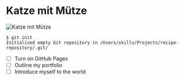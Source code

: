 # Katze mit Mütze

![Katze mit Mütze](https://github.com/user-attachments/assets/2ce82c02-f494-4d1a-9208-2e02198f1af8)

```
$ git init
Initialized empty Git repository in /Users/skills/Projects/recipe-repository/.git/
```

- [ ] Turn on GitHub Pages
- [ ] Outline my portfolio
- [ ] Introduce myself to the world
